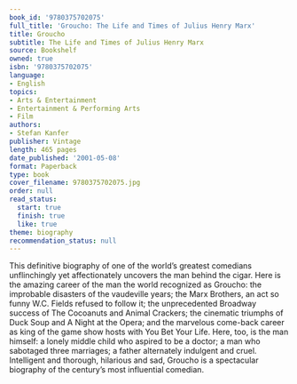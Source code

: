```yaml
---
book_id: '9780375702075'
full_title: 'Groucho: The Life and Times of Julius Henry Marx'
title: Groucho
subtitle: The Life and Times of Julius Henry Marx
source: Bookshelf
owned: true
isbn: '9780375702075'
language:
- English
topics:
- Arts & Entertainment
- Entertainment & Performing Arts
- Film
authors:
- Stefan Kanfer
publisher: Vintage
length: 465 pages
date_published: '2001-05-08'
format: Paperback
type: book
cover_filename: 9780375702075.jpg
order: null
read_status:
  start: true
  finish: true
  like: true
theme: biography
recommendation_status: null
---
```

This definitive biography of one of the world’s greatest comedians unflinchingly yet affectionately uncovers the man behind the cigar.
Here is the amazing career of the man the world recognized as Groucho: the improbable disasters of the vaudeville years; the Marx Brothers, an act so funny W.C. Fields refused to follow it; the unprecedented Broadway success of The Cocoanuts and Animal Crackers; the cinematic triumphs of Duck Soup and A Night at the Opera; and the marvelous come-back career as king of the game show hosts with You Bet Your Life. Here, too, is the man himself: a lonely middle child who aspired to be a doctor; a man who sabotaged three marriages; a father alternately indulgent and cruel. Intelligent and thorough, hilarious and sad, Groucho is a spectacular biography of the century’s most influential comedian.
